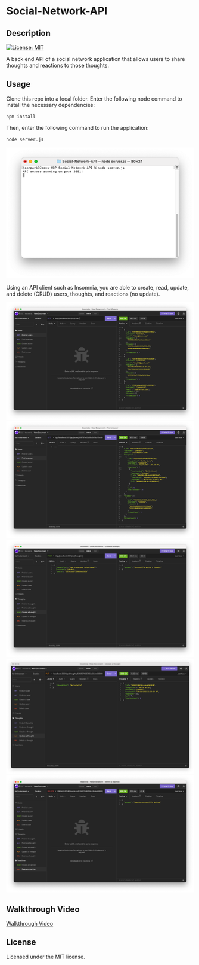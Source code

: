 # Social-Network-API

## Description

[![License: MIT](https://img.shields.io/badge/License-MIT-yellow.svg)](https://opensource.org/licenses/MIT)

A back end API of a social network application that allows users to share thoughts and reactions to those thoughts.

## Usage

Clone this repo into a local folder. Enter the following node command to install the necessary dependencies:

```Shell
npm install
```

Then, enter the following command to run the application:

```Shell
node server.js
```

![Screenshot](assets/images/screenshot00.png)

Using an API client such as Insomnia, you are able to create, read, update, and delete (CRUD) users, thoughts, and reactions (no update).

![Screenshot](assets/images/screenshot01.png)
![Screenshot](assets/images/screenshot02.png)
![Screenshot](assets/images/screenshot03.png)
![Screenshot](assets/images/screenshot04.png)
![Screenshot](assets/images/screenshot05.png)

## Walkthrough Video

[Walkthrough Video]()

## License

Licensed under the MIT license.